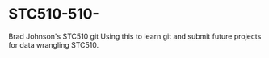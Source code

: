# STC510-510-
Brad Johnson's STC510 git 
Using this to learn git and submit future projects for data wrangling STC510.
